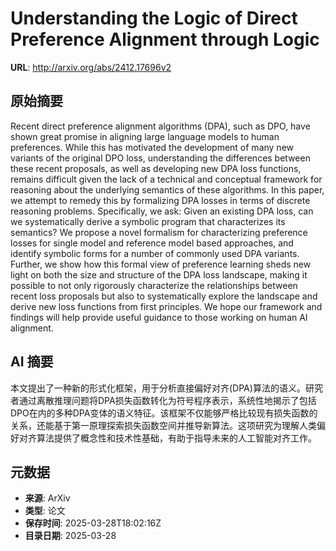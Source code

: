 # Understanding the Logic of Direct Preference Alignment through Logic

**URL**: http://arxiv.org/abs/2412.17696v2

## 原始摘要

Recent direct preference alignment algorithms (DPA), such as DPO, have shown
great promise in aligning large language models to human preferences. While
this has motivated the development of many new variants of the original DPO
loss, understanding the differences between these recent proposals, as well as
developing new DPA loss functions, remains difficult given the lack of a
technical and conceptual framework for reasoning about the underlying semantics
of these algorithms. In this paper, we attempt to remedy this by formalizing
DPA losses in terms of discrete reasoning problems. Specifically, we ask: Given
an existing DPA loss, can we systematically derive a symbolic program that
characterizes its semantics? We propose a novel formalism for characterizing
preference losses for single model and reference model based approaches, and
identify symbolic forms for a number of commonly used DPA variants. Further, we
show how this formal view of preference learning sheds new light on both the
size and structure of the DPA loss landscape, making it possible to not only
rigorously characterize the relationships between recent loss proposals but
also to systematically explore the landscape and derive new loss functions from
first principles. We hope our framework and findings will help provide useful
guidance to those working on human AI alignment.


## AI 摘要

本文提出了一种新的形式化框架，用于分析直接偏好对齐(DPA)算法的语义。研究者通过离散推理问题将DPA损失函数转化为符号程序表示，系统性地揭示了包括DPO在内的多种DPA变体的语义特征。该框架不仅能够严格比较现有损失函数的关系，还能基于第一原理探索损失函数空间并推导新算法。这项研究为理解人类偏好对齐算法提供了概念性和技术性基础，有助于指导未来的人工智能对齐工作。

## 元数据

- **来源**: ArXiv
- **类型**: 论文
- **保存时间**: 2025-03-28T18:02:16Z
- **目录日期**: 2025-03-28

